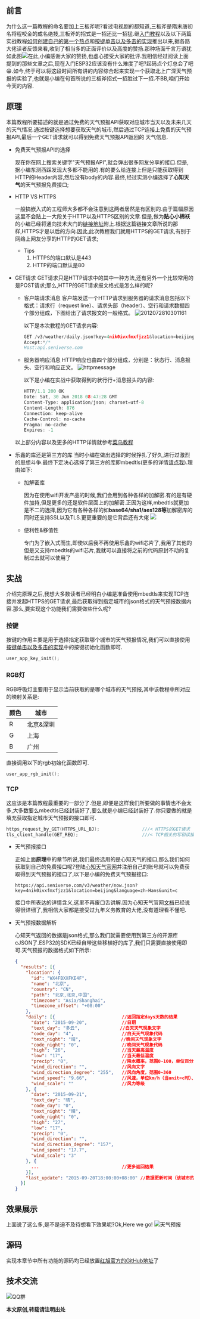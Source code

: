 ## 前言
为什么这一篇教程的命名要加上三板斧呢?看过电视剧的都知道,三板斧是隋末唐初名将程咬金的成名绝技,三板斧的招式是一招还比一招猛.继[入门教程](https://github.com/xiaolongba/wireless-tech/blob/master/%E8%BD%AF%E4%BB%B6/%E5%85%A5%E9%97%A8%E6%95%99%E7%A8%8B/README.md)以及以下两篇实战教程[如何创建自己的第一个热点](https://github.com/xiaolongba/wireless-tech/tree/master/%E8%BD%AF%E4%BB%B6/%E7%BA%A2%E6%97%AD%E6%97%A0%E7%BA%BF%E5%BC%80%E5%8F%91%E6%9D%BF%E5%AE%9E%E6%88%98%E6%95%99%E7%A8%8B%E5%AF%B9%E5%BA%94%E6%BA%90%E7%A0%81/ESP32/ESP32%E7%9A%84%E7%AC%AC%E4%B8%80%E8%AF%BE%EF%BC%9A%E5%A6%82%E4%BD%95%E5%88%9B%E5%BB%BA%E8%87%AA%E5%B7%B1%E7%9A%84%E7%AC%AC%E4%B8%80%E4%B8%AA%E7%83%AD%E7%82%B9)和[按键单击以及多击的实现](https://github.com/xiaolongba/wireless-tech/tree/master/%E8%BD%AF%E4%BB%B6/%E7%BA%A2%E6%97%AD%E6%97%A0%E7%BA%BF%E5%BC%80%E5%8F%91%E6%9D%BF%E5%AE%9E%E6%88%98%E6%95%99%E7%A8%8B%E5%AF%B9%E5%BA%94%E6%BA%90%E7%A0%81/ESP32/ESP32%E7%9A%84%E7%AC%AC%E4%BA%8C%E8%AF%BE%EF%BC%9A%E6%8C%89%E9%94%AE%E5%8D%95%E5%87%BB%E4%BB%A5%E5%8F%8A%E5%A4%9A%E5%87%BB%E7%9A%84%E5%AE%9E%E7%8E%B0)推出以来,据各路大佬读者反馈来看,收到了相当多的正面评价以及高度的赞扬.那种场面千言万语犹如此图![](https://raw.githubusercontent.com/xiaolongba/picture/master/%E5%A5%BD%E8%AF%84%E5%A6%82%E6%BD%AE.jpg)在此,小编感谢大家的赞扬,也虚心接受大家的批评.我相信经过阅读上面提到的那些文章之后,现在入门ESP32应该没有什么难度了吧?起码点个灯总会了吧:grin:.如今,终于可以将这段时间所有讲的内容综合起来实现一个获取北上广深天气预报的实验了,也就是小编在句首所说的三板斧招式一招胜过下一招.不BB,咱们开始今天的内容.

## 原理
本篇教程所要描述的就是通过免费的天气预报API获取对应城市当天以及未来几天的天气情况.通过按键选择想要获取天气的城市,然后通过TCP连接上免费的天气预报API,最后一个GET请求就可以得到免费天气预报API返回的
天气信息.

- 免费天气预报API的选择

  现在你在网上搜索关键字"天气预报API",就会弹出很多网友分享的接口.但是,据小编东测西踩发现大多都不能用的.有的要么给连接上但是只能获取得到HTTP的Header内容,然后没有body的内容.最终,经过实测小编选择了**心知天气**的天气预报免费接口;

- HTTP VS HTTPS

  一般搞嵌入式的工程师大多都不会注意到这两者居然是有区别的.由于篇幅原因这里不会贴上一大段关于HTTP以及HTTPS区别的文章.但是,做为**贴心小棉袄**的小编已经将通向技术大门的[链接地址](https://www.cnblogs.com/wqhwe/p/5407468.html)附上.根据这篇链接文章所说的那样,HTTPS才是以后的方向.因此,此次教程我们就用HTTPS的GET请求,有别于网络上网友分享的HTTP的GET请求;
    - Tips
        1. HTTPS的端口默认是443
        1. HTTP的端口默认是80


- GET请求
GET请求只是HTTP请求中的其中一种方法,还有另外一个比较常用的是POST请求;那么,HTTP的GET请求报文格式是怎么样的呢?
    - 客户端请求消息
客户端发送一个HTTP请求到服务器的请求消息包括以下格式：请求行（request line）、请求头部（header）、空行和请求数据四个部分组成，下图给出了请求报文的一般格式。
![2012072810301161](http://www.runoob.com/wp-content/uploads/2013/11/2012072810301161.png)

      以下是本次教程的GET请求内容:
      ```c
      GET /v3/weather/daily.json?key=4nik0ivxfmxfjzz1&location=beijing&language=zh-Hans&unit=c&start=0&days=5 HTTP/1.1
      Accept:*/*
      Host:api.seniverse.com
      ```

    - 服务器响应消息
    HTTP响应也由四个部分组成，分别是：状态行、消息报头、空行和响应正文。
![httpmessage](http://www.runoob.com/wp-content/uploads/2013/11/httpmessage.jpg)

      以下是小编在实战中获取得到的状行行+消息报头的内容:
      ```c
      HTTP/1.1 200 OK
      Date: Sat, 30 Jun 2018 08:47:28 GMT
      Content-Type: application/json; charset=utf-8
      Content-Length: 876
      Connection: keep-alive
      Cache-Control: no-cache
      Pragma: no-cache
      Expires: -1
      ```
  以上部分内容以及更多的HTTP详情就参考[菜鸟教程](http://www.runoob.com/http/http-messages.html)

- 乐鑫的库还是第三方的库
当时小编在做出选择的时候挣扎了好久,进行过激烈的思想斗争.最终下定决心选择了第三方的库即mbedtls(更多的详情[请点我](https://www.mbed.com/zh-cn/technologies/security/mbed-tls/)).理由如下:

    - 加解密库
    
      因为在使用wifi开发产品的时候,我们会用到各种各样的加解密.有的是有硬件加持,但是更多的还是软件层面上的加解密.正因为这样,mbedtls就更加是不二的选择,因为它有各种各样的如**base64/sha1/aes128等**加解密库的同时还支持SSL以及TLS.更更重要的是它背后还有大佬
        [![](https://os.mbed.com/static/img/ArmMbedLogo.svg)](https://www.mbed.com/)

    - 便利性&移值性
    
      专门为了嵌入式而生,即使以后我不再使用乐鑫的wifi芯片了,我用了其他的但是又支持mbedtls的wifi芯片,我就可以直接将之前的代码原封不动的复制过去就可以使用了

## 实战
介绍完原理之后,我想大多数读者已经明白小编是准备使用mbedtls来实现TCP连接并发起HTTPS的GET请求,最后获取得到指定城市的json格式的天气预报数据内容.那么,要实现这个功能我们需要做些什么呢?

### 按键
按键的作用主要是用于选择指定获取哪个城市的天气预报情况,我们可以直接使用[按键单击以及多击的实现](https://github.com/xiaolongba/wireless-tech/tree/master/%E8%BD%AF%E4%BB%B6/%E7%BA%A2%E6%97%AD%E6%97%A0%E7%BA%BF%E5%BC%80%E5%8F%91%E6%9D%BF%E5%AE%9E%E6%88%98%E6%95%99%E7%A8%8B%E5%AF%B9%E5%BA%94%E6%BA%90%E7%A0%81/ESP32/ESP32%E7%9A%84%E7%AC%AC%E4%BA%8C%E8%AF%BE%EF%BC%9A%E6%8C%89%E9%94%AE%E5%8D%95%E5%87%BB%E4%BB%A5%E5%8F%8A%E5%A4%9A%E5%87%BB%E7%9A%84%E5%AE%9E%E7%8E%B0)中的按键初始化函数即可.

```c
user_app_key_init();
```
### RGB灯
RGB呼吸灯主要用于显示当前获取的是哪个城市的天气预报,其中该教程中所对应的映射关系是:

| 颜色  | 城市  |
| ------------ | ------------ |
|  R | 北京&深圳  |
|  G|  上海 |
|  B |   广州|

直接调用以下的rgb初始化函数即可.
```c
user_app_rgb_init();
```
### TCP
这应该是本篇教程最重要的一部分了.但是,即便是这样我们所要做的事情也不会太多,大多数要么mbedtls已经封装好了,要么就是小编已经封装好了.你只要做的就是填充获取指定城市天气预报的接口即可.
```c
https_request_by_GET(HTTPS_URL_BJ);                ///< HTTPS的GET请求
tls_client_handle(GET_REQ);                        ///< TCP相关的写和读操作
```
- 天气预报接口

  正如上面**原理**中的章节所说,我们最终选用的是心知天气的接口,那么我们如何获取到自己的免费接口呢?登陆[心知天气官网](https://www.seniverse.com/)并注册自己的账号就可以免费获取得到天气预报的接口了,以下是小编的免费天气预报接口:
  ```
  https://api.seniverse.com/v3/weather/now.json?key=4nik0ivxfmxfjzz1&location=beijing&language=zh-Hans&unit=c
  ```
  接口中所表达的详情含义,这里不再废口舌讲解.因为心知天气官网[文档](https://www.seniverse.com/doc)已经说得很详细了,我相信大家都是接受过九年义务教育的大佬,没有道理看不懂吧.

- 天气预报数据解析

  心知天气返回的数据是json格式,那么我们就需要使用到第三方的开源库cJSON了.ESP32的SDK已经自带这些移植好的库了,我们只需要直接使用即可.天气预报的数据格式如下所示:
  
  ```json
  {
    "results": [{
      "location": {
        "id": "WX4FBXXFKE4F",
        "name": "北京",
        "country": "CN",
        "path": "北京,北京,中国",
        "timezone": "Asia/Shanghai",
        "timezone_offset": "+08:00"
      },
      "daily": [{                         //返回指定days天数的结果
        "date": "2015-09-20",             //日期
        "text_day": "多云",               //白天天气现象文字
        "code_day": "4",                  //白天天气现象代码
        "text_night": "晴",               //晚间天气现象文字
        "code_night": "0",                //晚间天气现象代码
        "high": "26",                     //当天最高温度
        "low": "17",                      //当天最低温度
        "precip": "0",                    //降水概率，范围0~100，单位百分比
        "wind_direction": "",             //风向文字
        "wind_direction_degree": "255",   //风向角度，范围0~360
        "wind_speed": "9.66",             //风速，单位km/h（当unit=c时）、mph（当unit=f时）
        "wind_scale": ""                  //风力等级
      }, {
        "date": "2015-09-21",
        "text_day": "晴",
        "code_day": "0",
        "text_night": "晴",
        "code_night": "0",
        "high": "27",
        "low": "17",
        "precip": "0",
        "wind_direction": "",
        "wind_direction_degree": "157",
        "wind_speed": "17.7",
        "wind_scale": "3"
      }, {
        ...                               //更多返回结果
      }],
      "last_update": "2015-09-20T18:00:00+08:00" //数据更新时间（该城市的本地时间）
    }]
  }
  ```
## 效果展示
上面说了这么多,是不是迫不及待想看下效果呢?Ok,Here we go!
![天气预报](https://raw.githubusercontent.com/xiaolongba/picture/master/%E5%A4%A9%E6%B0%94%E9%A2%84%E6%8A%A5.gif)

## 源码
实现本章节中所有功能的源码均已经放置[红旭官方的GitHub地址](https://github.com/xiaolongba/wireless-tech/tree/master/%E8%BD%AF%E4%BB%B6/%E7%BA%A2%E6%97%AD%E6%97%A0%E7%BA%BF%E5%BC%80%E5%8F%91%E6%9D%BF%E5%AE%9E%E6%88%98%E6%95%99%E7%A8%8B%E5%AF%B9%E5%BA%94%E6%BA%90%E7%A0%81/ESP32/ESP32%E7%9A%84%E7%AC%AC%E4%B8%89%E8%AF%BE%EF%BC%9A%E5%88%A9%E7%94%A8mbedtls%E8%8E%B7%E5%8F%96%E5%A4%A9%E6%B0%94%E9%A2%84%E6%8A%A5/app)了

## 技术交流
![QQ群](https://raw.githubusercontent.com/xiaolongba/picture/master/QQ%20Group.jpg)

**本文原创,转载请注明出处**


